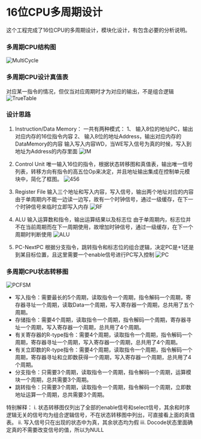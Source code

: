 # 16位CPU多周期设计

这个工程完成了16位CPU的多周期设计，模块化设计，有包含必要的分析说明。

### 多周期CPU结构图
![MultiCycle](http://images0.cnblogs.com/blog2015/701997/201507/180047039545979.jpg)


### 多周期CPU设计真值表
对应某一指令的情况，但仅当对应周期时才为对应的输出，不是组合逻辑
![TrueTable](http://images0.cnblogs.com/blog2015/701997/201507/180049013138791.jpg)

### 设计思路
1. Instruction/Data Memory：
一共有两种模式：
	1、	输入8位的地址PC，输出对应内存的16位指令内容
	2、	输入8位的地址Address，输出对应内存的DataMemory的内容
输入写入内容WD，当WE写入信号为真的时候，写入到地址为Address的内存里面
![IM](http://images0.cnblogs.com/blog2015/701997/201507/180050578763948.png)

2. Control Unit
唯一输入16位的指令，根据状态转移图和真值表，输出唯一信号列表，转移方向有指令的高五位Op来决定，并且地址输出集成在控制单元模块中，简化了框图。
![456](http://images0.cnblogs.com/blog2015/701997/201507/180051472357468.png)


3. Register File
输入三个地址和写入内容，写入信号，输出两个地址对应的内容
由于单周期内不能一边读一边写，故有一个时钟信号，通过一级缓存，在下一个时钟信号来临时立即写入内存
![RF](http://images0.cnblogs.com/blog2015/701997/201507/180052076413967.png)


4. ALU
输入运算数和指令，输出运算结果以及标志位
由于单周期内，标志位并不在当前周期而在下一周期使用，故增加时钟信号，通过一级缓存，在下一个周期时判断使用
![ALU](http://images0.cnblogs.com/blog2015/701997/201507/180052313459093.png)


5. PC-NextPC
根据分支指令，跳转指令和标志位的组合逻辑，决定PC是+1还是到某目标位置，且这里需要一个enable信号进行PC写入控制
![PC](http://images0.cnblogs.com/blog2015/701997/201507/180052535483777.png)


### 多周期CPU状态转移图
![PCFSM](http://images0.cnblogs.com/blog2015/701997/201507/180053130798176.jpg)

- 写入指令：需要最长的5个周期，读取指令一个周期，指令解码一个周期，寄存器寻址一个周期，读取Data一个周期，写入寄存器一个周期，总共用了五个周期。
- 存储指令：需要4个周期，读取指令一个周期，指令解码一个周期，寄存器寻址一个周期，写入寄存器一个周期，总共用了4个周期。
- 有关寄存器的R-type指令：需要4个周期，读取指令一个周期，指令解码一个周期，寄存器寻址一个周期，写入寄存器一个周期，总共用了4个周期。
- 有关立即数的R-type指令：需要4个周期，读取指令一个周期，指令解码一个周期，寄存器寻址和立即数获得一个周期，写入寄存器一个周期，总共用了4个周期。
- 分支指令：只需要3个周期，读取指令一个周期，指令解码一个周期，运算模块一个周期，总共需要3个周期。
- 跳转指令：只需要3个周期，读取指令一个周期，指令解码一个周期，立即数地址运算一个周期，总共需要3个周期。

特别解释：
i.	状态转移图仅列出了全部的enable信号和select信号，其余和时序逻辑无关的信号均为组合逻辑信号，不在状态转移图中列出，可直接看上面的真值表。
ii.	写入信号只在出现的状态中为真，其余状态均为假
iii.	Docode状态里面确定真的不需要改变信号的值，所以为NULL